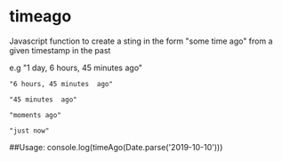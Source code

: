 # timeago
Javascript function to create a sting in the form "some time ago" from a given timestamp in the past

e.g "1 day, 6 hours, 45 minutes  ago"

    "6 hours, 45 minutes  ago"
    
    "45 minutes  ago"
    
    "moments ago"
    
    "just now"
    

##Usage:
console.log(timeAgo(Date.parse('2019-10-10')))